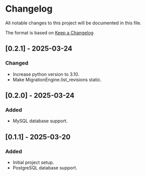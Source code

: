 # Changelog

All notable changes to this project will be documented in this file.

The format is based on [Keep a Changelog](https://keepachangelog.com/en/1.1.0/)

## [0.2.1] - 2025-03-24

### Changed

- Increase python version to 3.10.
- Make MigrationEngine.list_revisions static.

## [0.2.0] - 2025-03-24

### Added

- MySQL database support.

## [0.1.1] - 2025-03-20

### Added

- Initial project setup.
- PostgreSQL database support.